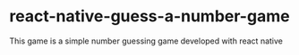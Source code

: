 # react-native-guess-a-number-game

This game is a simple number guessing game developed with react native

